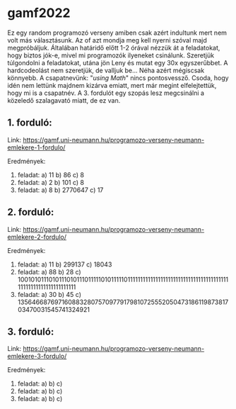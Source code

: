 # gamf2022
Ez egy random programozó verseny amiben csak azért indultunk mert nem volt más választásunk. Az of azt mondja meg kell nyerni szóval majd megpróbáljuk.
Általában határidő előtt 1-2 órával nézzük át a feladatokat, hogy biztos jók-e, mivel mi programozók ilyeneket csinálunk.
Szeretjük túlgondolni a feladatokat, utána jön Leny és mutat egy 30x egyszerűbbet.
A hardcodeolást nem szeretjük, de valljuk be... Néha azért mégiscsak könnyebb.
A csapatnevünk: "_using Math_" nincs pontosvessző. Csoda, hogy idén nem lettünk majdnem kizárva emiatt, mert már megint elfelejtettük, hogy mi is a csapatnév.
A 3. fordulót egy szopás lesz megcsinálni a közeledő szalagavató miatt, de ez van.
## 1. forduló:
Link: https://gamf.uni-neumann.hu/programozo-verseny-neumann-emlekere-1-fordulo/

Eredmények:
1. feladat:
  a) 11
  b) 86
  c) 8
2. feladat:
  a) 2
  b) 101
  c) 8
3. feladat:
  a) 8
  b) 2770647
  c) 17

## 2. forduló:
Link: https://gamf.uni-neumann.hu/programozo-verseny-neumann-emlekere-2-fordulo/

Eredmények:
1. feladat:
  a) 11
  b) 299137
  c) 18043
2. feladat:
  a) 88
  b) 28
  c) 1001010111010111010111011111010111110111111111111111111111111111111111111111111111111111111111111111
3. feladat:
  a) 30
  b) 45
  c) 1356466876971608832807570977917981072555205047318611987381703470031545741324921

## 3. forduló:
Link: https://gamf.uni-neumann.hu/programozo-verseny-neumann-emlekere-3-fordulo/

Eredmények:
1. feladat:
  a)
  b)
  c)
2. feladat:
  a)
  b)
  c)
3. feladat:
  a)
  b)
  c)